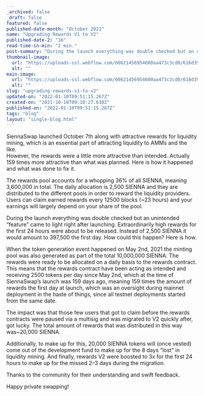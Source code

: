 ```yaml
---
_archived: false
_draft: false
featured: false
published-date-month: "October 2021"
name: "Upgrading Rewards V1 to V2"
published-date-2: "16"
read-time-in-min: "2 min."
post-summary: "During the launch everything was double checked but an unintended “feature” came to light right after launching."
thumbnail-image:
  url: "https://uploads-ssl.webflow.com/60621456954600aa473c3cd0/616d39f2e4778a84184efca4_SiennaSwap%20Update%20Rewards%20Blog%20Thump.jpg"
  alt: ""
main-image:
  url: "https://uploads-ssl.webflow.com/60621456954600aa473c3cd0/616d39f5234cff083ec3703b_SiennaSwap%20Update%20Rewards%20Blog.jpg"
  alt: ""
slug: "upgrading-rewards-v1-to-v2"
updated-on: "2022-01-10T09:51:15.267Z"
created-on: "2021-10-18T09:10:27.610Z"
published-on: "2022-01-10T09:51:15.267Z"
tags: "blog"
layout: "single-blog.html"
---
```


SiennaSwap launched October 7th along with attractive rewards for liquidity mining, which is an essential part of attracting liquidity to AMMs and the like.  
However, the rewards were a little more attractive than intended. Actually 159 times more attractive than what was planned. Here is how it happened and what was done to fix it.

The rewards pool accounts for a whopping 36% of all SIENNA, meaning 3,600,000 in total. The daily allocation is 2,500 SIENNA and they are distributed to the different pools in order to reward the liquidity providers. Users can claim earned rewards every 12500 blocks (~23 hours) and your earnings will largely depend on your share of the pool.

During the launch everything was double checked but an unintended “feature” came to light right after launching. Extraordinarily high rewards for the first 24 hours were about to be released. Instead of 2,500 SIENNA it would amount to 397,500 the first day. How could this happen? Here is how.

When the token generation event happened on May 2nd, 2021 the minting pool was also generated as part of the total 10,000,000 SIENNA. The rewards were ready to be allocated on a daily basis to the rewards contract. This means that the rewards contract have been acting as intended and receiving 2500 tokens per day since May 2nd, which at the time of SiennaSwap’s launch was 159 days ago, meaning 159 times the amount of rewards the first day at launch, which was an oversight during mainnet deployment in the haste of things, since all testnet deployments started from the same date.

The impact was that those few users that got to claim before the rewards contracts were paused via a multisig and was migrated to V2 quickly after, got lucky. The total amount of rewards that was distributed in this way was~20,000 SIENNA.

Additionally, to make up for this, 20,000 SIENNA tokens will (once vested) come out of the development fund to make up for the 8 days “lost” in liquidity mining. And finally, rewards V2 were boosted to 3x for the first 24 hours to make up for the missed 2–3 days during the migration.

Thanks to the community for their understanding and swift feedback.

Happy private swapping!

‍
